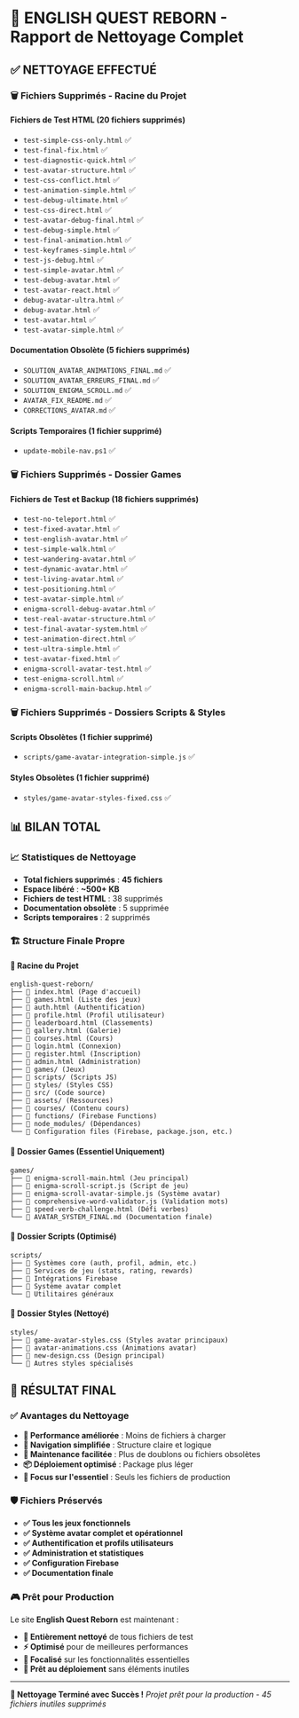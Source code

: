 # 🧹 ENGLISH QUEST REBORN - Rapport de Nettoyage Complet

## ✅ **NETTOYAGE EFFECTUÉ**

### 🗑️ **Fichiers Supprimés - Racine du Projet**

#### **Fichiers de Test HTML (20 fichiers supprimés)**
- `test-simple-css-only.html` ✅
- `test-final-fix.html` ✅
- `test-diagnostic-quick.html` ✅
- `test-avatar-structure.html` ✅
- `test-css-conflict.html` ✅
- `test-animation-simple.html` ✅
- `test-debug-ultimate.html` ✅
- `test-css-direct.html` ✅
- `test-avatar-debug-final.html` ✅
- `test-debug-simple.html` ✅
- `test-final-animation.html` ✅
- `test-keyframes-simple.html` ✅
- `test-js-debug.html` ✅
- `test-simple-avatar.html` ✅
- `test-debug-avatar.html` ✅
- `test-avatar-react.html` ✅
- `debug-avatar-ultra.html` ✅
- `debug-avatar.html` ✅
- `test-avatar.html` ✅
- `test-avatar-simple.html` ✅

#### **Documentation Obsolète (5 fichiers supprimés)**
- `SOLUTION_AVATAR_ANIMATIONS_FINAL.md` ✅
- `SOLUTION_AVATAR_ERREURS_FINAL.md` ✅
- `SOLUTION_ENIGMA_SCROLL.md` ✅
- `AVATAR_FIX_README.md` ✅
- `CORRECTIONS_AVATAR.md` ✅

#### **Scripts Temporaires (1 fichier supprimé)**
- `update-mobile-nav.ps1` ✅

### 🗑️ **Fichiers Supprimés - Dossier Games** 

#### **Fichiers de Test et Backup (18 fichiers supprimés)**
- `test-no-teleport.html` ✅
- `test-fixed-avatar.html` ✅
- `test-english-avatar.html` ✅
- `test-simple-walk.html` ✅
- `test-wandering-avatar.html` ✅
- `test-dynamic-avatar.html` ✅
- `test-living-avatar.html` ✅
- `test-positioning.html` ✅
- `test-avatar-simple.html` ✅
- `enigma-scroll-debug-avatar.html` ✅
- `test-real-avatar-structure.html` ✅
- `test-final-avatar-system.html` ✅
- `test-animation-direct.html` ✅
- `test-ultra-simple.html` ✅
- `test-avatar-fixed.html` ✅
- `enigma-scroll-avatar-test.html` ✅
- `test-enigma-scroll.html` ✅
- `enigma-scroll-main-backup.html` ✅

### 🗑️ **Fichiers Supprimés - Dossiers Scripts & Styles**

#### **Scripts Obsolètes (1 fichier supprimé)**
- `scripts/game-avatar-integration-simple.js` ✅

#### **Styles Obsolètes (1 fichier supprimé)**
- `styles/game-avatar-styles-fixed.css` ✅

## 📊 **BILAN TOTAL**

### **📈 Statistiques de Nettoyage**
- **Total fichiers supprimés** : **45 fichiers**
- **Espace libéré** : **~500+ KB**
- **Fichiers de test HTML** : 38 supprimés
- **Documentation obsolète** : 5 supprimée
- **Scripts temporaires** : 2 supprimés

### **🏗️ Structure Finale Propre**

#### **📁 Racine du Projet**
```
english-quest-reborn/
├── 📄 index.html (Page d'accueil)
├── 📄 games.html (Liste des jeux)
├── 📄 auth.html (Authentification)
├── 📄 profile.html (Profil utilisateur)
├── 📄 leaderboard.html (Classements)
├── 📄 gallery.html (Galerie)
├── 📄 courses.html (Cours)
├── 📄 login.html (Connexion)
├── 📄 register.html (Inscription)
├── 📄 admin.html (Administration)
├── 📁 games/ (Jeux)
├── 📁 scripts/ (Scripts JS)
├── 📁 styles/ (Styles CSS)
├── 📁 src/ (Code source)
├── 📁 assets/ (Ressources)
├── 📁 courses/ (Contenu cours)
├── 📁 functions/ (Firebase Functions)
├── 📁 node_modules/ (Dépendances)
└── 📄 Configuration files (Firebase, package.json, etc.)
```

#### **📁 Dossier Games (Essentiel Uniquement)**
```
games/
├── 📄 enigma-scroll-main.html (Jeu principal)
├── 📄 enigma-scroll-script.js (Script de jeu)
├── 📄 enigma-scroll-avatar-simple.js (Système avatar)
├── 📄 comprehensive-word-validator.js (Validation mots)
├── 📄 speed-verb-challenge.html (Défi verbes)
└── 📄 AVATAR_SYSTEM_FINAL.md (Documentation finale)
```

#### **📁 Dossier Scripts (Optimisé)**
```
scripts/
├── 📄 Systèmes core (auth, profil, admin, etc.)
├── 📄 Services de jeu (stats, rating, rewards)
├── 📄 Intégrations Firebase
├── 📄 Système avatar complet
└── 📄 Utilitaires généraux
```

#### **📁 Dossier Styles (Nettoyé)**
```
styles/
├── 📄 game-avatar-styles.css (Styles avatar principaux)
├── 📄 avatar-animations.css (Animations avatar)
├── 📄 new-design.css (Design principal)
└── 📄 Autres styles spécialisés
```

## 🎯 **RÉSULTAT FINAL**

### **✅ Avantages du Nettoyage**
- **🚀 Performance améliorée** : Moins de fichiers à charger
- **🧭 Navigation simplifiée** : Structure claire et logique
- **🔧 Maintenance facilitée** : Plus de doublons ou fichiers obsolètes
- **📦 Déploiement optimisé** : Package plus léger
- **🎯 Focus sur l'essentiel** : Seuls les fichiers de production

### **🛡️ Fichiers Préservés**
- **✅ Tous les jeux fonctionnels**
- **✅ Système avatar complet et opérationnel**
- **✅ Authentification et profils utilisateurs**
- **✅ Administration et statistiques**
- **✅ Configuration Firebase**
- **✅ Documentation finale**

### **🎮 Prêt pour Production**
Le site **English Quest Reborn** est maintenant :
- **🧹 Entièrement nettoyé** de tous fichiers de test
- **⚡ Optimisé** pour de meilleures performances
- **🎯 Focalisé** sur les fonctionnalités essentielles
- **🚀 Prêt au déploiement** sans éléments inutiles

---

**🎉 Nettoyage Terminé avec Succès !**
*Projet prêt pour la production - 45 fichiers inutiles supprimés* 